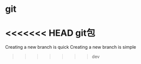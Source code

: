 # git
<<<<<<< HEAD
git包
=======
Creating a new branch is quick
Creating a new branch is simple
>>>>>>> dev
